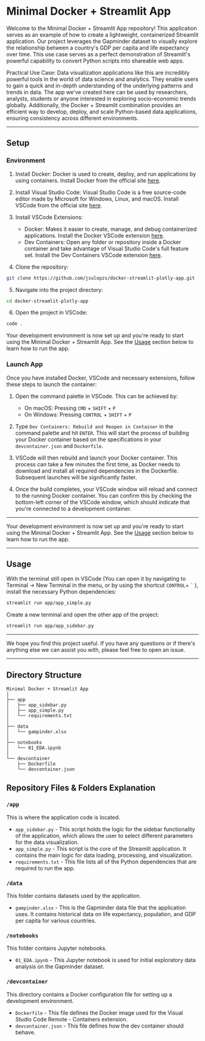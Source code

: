 # Minimal Docker + Streamlit App

Welcome to the Minimal Docker + Streamlit App repository! This application serves as an example of how to create a lightweight, containerized Streamlit application. Our project leverages the Gapminder dataset to visually explore the relationship between a country's GDP per capita and life expectancy over time. This use case serves as a perfect demonstration of Streamlit's powerful capability to convert Python scripts into shareable web apps.

Practical Use Case: Data visualization applications like this are incredibly powerful tools in the world of data science and analytics. They enable users to gain a quick and in-depth understanding of the underlying patterns and trends in data. The app we've created here can be used by researchers, analysts, students or anyone interested in exploring socio-economic trends globally. Additionally, the Docker + Streamlit combination provides an efficient way to develop, deploy, and scale Python-based data applications, ensuring consistency across different environments.

---

## Setup

### Environment

1. Install Docker:
   Docker is used to create, deploy, and run applications by using containers. Install Docker from the official site [here](https://www.docker.com/products/docker-desktop).

2. Install Visual Studio Code:
   Visual Studio Code is a free source-code editor made by Microsoft for Windows, Linux, and macOS. Install VSCode from the official site [here](https://code.visualstudio.com/download).

3. Install VSCode Extensions:
   - Docker: Makes it easier to create, manage, and debug containerized applications. Install the Docker VSCode extension [here](https://marketplace.visualstudio.com/items?itemName=ms-azuretools.vscode-docker).
   - Dev Containers: Open any folder or repository inside a Docker container and take advantage of Visual Studio Code's full feature set. Install the Dev Containers VSCode extension [here](https://marketplace.visualstudio.com/items?itemName=ms-vscode-remote.remote-containers).

4. Clone the repository:
```bash
git clone https://github.com/jsulopzs/docker-streamlit-plotly-app.git
```

5. Navigate into the project directory:
```bash
cd docker-streamlit-plotly-app
```

6. Open the project in VSCode:
```bash
code .
```

Your development environment is now set up and you're ready to start using the Minimal Docker + Streamlit App. See the [Usage](#usage) section below to learn how to run the app.

### Launch App

Once you have installed Docker, VSCode and necessary extensions, follow these steps to launch the container:

1. Open the command palette in VSCode. This can be achieved by:
   - On macOS: Pressing `CMD` + `SHIFT` + `P`
   - On Windows: Pressing `CONTROL` + `SHIFT` + `P`

2. Type `Dev Containers: Rebuild and Reopen in Container` in the command palette and hit `ENTER`. This will start the process of building your Docker container based on the specifications in your `devcontainer.json` and `Dockerfile`. 

3. VSCode will then rebuild and launch your Docker container. This process can take a few minutes the first time, as Docker needs to download and install all required dependencies in the Dockerfile. Subsequent launches will be significantly faster.

4. Once the build completes, your VSCode window will reload and connect to the running Docker container. You can confirm this by checking the bottom-left corner of the VSCode window, which should indicate that you're connected to a development container.

---

Your development environment is now set up and you're ready to start using the Minimal Docker + Streamlit App. See the [Usage](#usage) section below to learn how to run the app.


---

## Usage

With the terminal still open in VSCode (You can open it by navigating to Terminal -> New Terminal in the menu, or by using the shortcut `CONTROL`+ `` ` `` ), install the necessary Python dependencies:

```bash
streamlit run app/app_simple.py
```

Create a new terminal and open the other app of the project:

```bash
streamlit run app/app_sidebar.py
```

---

We hope you find this project useful. If you have any questions or if there's anything else we can assist you with, please feel free to open an issue.

---

## Directory Structure

```
Minimal Docker + Streamlit App
│
├── app
│   ├── app_sidebar.py
│   ├── app_simple.py
│   └── requirements.txt
│
├── data
│   └── gampinder.xlsx
│
├── notebooks
│   └── 01_EDA.ipynb
│
└── devcontainer
    ├── Dockerfile
    └── devcontainer.json
```

## Repository Files & Folders Explanation

### `/app`

This is where the application code is located.

* `app_sidebar.py` - This script holds the logic for the sidebar functionality of the application, which allows the user to select different parameters for the data visualization.
* `app_simple.py` - This script is the core of the Streamlit application. It contains the main logic for data loading, processing, and visualization.
* `requirements.txt` - This file lists all of the Python dependencies that are required to run the app.

### `/data`

This folder contains datasets used by the application.

* `gampinder.xlsx` - This is the Gapminder data file that the application uses. It contains historical data on life expectancy, population, and GDP per capita for various countries.

### `/notebooks`

This folder contains Jupyter notebooks.

* `01_EDA.ipynb` - This Jupyter notebook is used for initial exploratory data analysis on the Gapminder dataset.

### `/devcontainer`

This directory contains a Docker configuration file for setting up a development environment.

* `Dockerfile` - This file defines the Docker image used for the Visual Studio Code Remote - Containers extension.
* `devcontainer.json` - This file defines how the dev container should behave.
